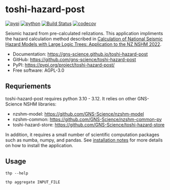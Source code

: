 # toshi-hazard-post


[![pypi](https://img.shields.io/pypi/v/toshi-hazard-post.svg)](https://pypi.org/project/toshi-hazard-post/)
[![python](https://img.shields.io/pypi/pyversions/toshi-hazard-post.svg)](https://pypi.org/project/toshi-hazard-post/)
[![Build Status](https://github.com/gns-science/toshi-hazard-post/actions/workflows/dev.yml/badge.svg)](https://github.com/gns-science/toshi-hazard-post/actions/workflows/dev.yml)
[![codecov](https://codecov.io/gh/gns-science/toshi-hazard-post/branch/main/graphs/badge.svg)](https://codecov.io/github/gns-science/toshi-hazard-post)


Seismic hazard from pre-calculated relizations. This application impliments the hazard calculation method described in [Calculation of National Seismic Hazard Models with Large Logic Trees: Application to the NZ NSHM 2022](https://doi.org/10.1785/0220230226).


* Documentation: <https://gns-science.github.io/toshi-hazard-post>
* GitHub: <https://github.com/gns-science/toshi-hazard-post>
* PyPI: <https://pypi.org/project/toshi-hazard-post/>
* Free software: AGPL-3.0

## Requriements

toshi-hazard-post requires python 3.10 - 3.12. It relies on other GNS-Science NSHM libraries:

- nzshm-model: <https://github.com/GNS-Science/nzshm-model>
- nzshm-common: <https://github.com/GNS-Science/nzshm-common-py>
- toshi-hazard-store: <https://github.com/GNS-Science/toshi-hazard-store>

In addition, it requires a small number of scientific computation packages such as numba, numpy, and pandas. See [installation notes](docs/installation.md) for more details on how to install the application.


## Usage

```
thp --help
```

```
thp aggregate INPUT_FILE
```
